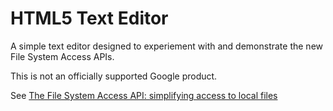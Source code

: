 # HTML5 Text Editor

A simple text editor designed to experiement with and demonstrate the
new File System Access APIs.

This is not an officially supported Google product.

See [The File System Access API: simplifying access to local files](https://developer.chrome.com/articles/file-system-access/)
